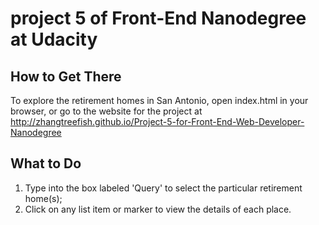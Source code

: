 # project 5 of Front-End Nanodegree at Udacity
## How to Get There
To explore the retirement homes in San Antonio, open index.html in your browser, or go to the website for the project at http://zhangtreefish.github.io/Project-5-for-Front-End-Web-Developer-Nanodegree
## What to Do
1) Type into the box labeled 'Query' to select the particular retirement home(s);
2) Click on any list item or marker to view the details of each place.

